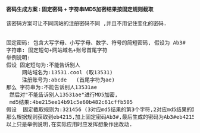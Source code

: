 
#### 密码生成方案 : 固定密码 + 字符串MD5加密结果按固定规则截取
<pre>
该密码方案可让不同网站的注册密码不同 ,并且不用记住变化的密码.


固定密码: 包含大写字母、小写字母、数字、符号的简短密码, 假设为 Ab3# 
字符串: 固定短句+网站域名+账号首尾字符 
举例说明: 
假设 固定短句为:不能告诉别人
	 网站域名为:13531.cool (取13531)
	 注册账号为:abcde   (首尾字符为ae)
那么 字符串为:不能告诉别人13531ae
 然后对"不能告诉别人13531ae"进行MD5加密,
 md5结果:4be215ee14b91c5e60b482c61cffb505
假设  固定截取规则为:321456 (3对应md5结果的第3个字符,2对应md5结果的第2个字符,依次替换);
那么根据规则获取到eb4215,加上固定密码Ab3#,最后生成的密码为Ab3#eb4215
以上只是举例说明,在实际应用时应发挥想象作出改动.
</pre>